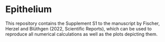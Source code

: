 # Epithelium

This repository contains the Supplement S1 to the manuscript by Fischer, Herzel and Blüthgen (2022, Scientific Reports), which can be used to reproduce all numerical calculations as well as the plots depicting them.
